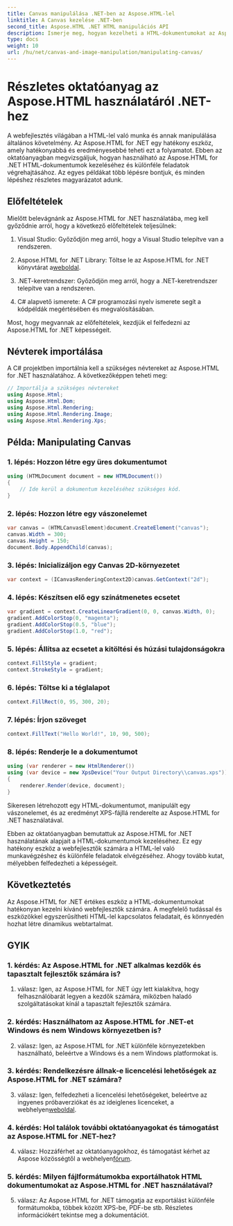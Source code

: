 ```yaml
---
title: Canvas manipulálása .NET-ben az Aspose.HTML-lel
linktitle: A Canvas kezelése .NET-ben
second_title: Aspose.HTML .NET HTML manipulációs API
description: Ismerje meg, hogyan kezelheti a HTML-dokumentumokat az Aspose.HTML for .NET segítségével. Ez az átfogó oktatóanyag az alapokat, az előfeltételeket és a lépésenkénti példákat tartalmazza.
type: docs
weight: 10
url: /hu/net/canvas-and-image-manipulation/manipulating-canvas/
---
```

# Részletes oktatóanyag az Aspose.HTML használatáról .NET-hez

A webfejlesztés világában a HTML-lel való munka és annak manipulálása általános követelmény. Az Aspose.HTML for .NET egy hatékony eszköz, amely hatékonyabbá és eredményesebbé teheti ezt a folyamatot. Ebben az oktatóanyagban megvizsgáljuk, hogyan használható az Aspose.HTML for .NET HTML-dokumentumok kezeléséhez és különféle feladatok végrehajtásához. Az egyes példákat több lépésre bontjuk, és minden lépéshez részletes magyarázatot adunk.

## Előfeltételek

Mielőtt belevágnánk az Aspose.HTML for .NET használatába, meg kell győződnie arról, hogy a következő előfeltételek teljesülnek:

1. Visual Studio: Győződjön meg arról, hogy a Visual Studio telepítve van a rendszeren.

2.  Aspose.HTML for .NET Library: Töltse le az Aspose.HTML for .NET könyvtárat a[weboldal](https://releases.aspose.com/html/net/).

3. .NET-keretrendszer: Győződjön meg arról, hogy a .NET-keretrendszer telepítve van a rendszeren.

4. C# alapvető ismerete: A C# programozási nyelv ismerete segít a kódpéldák megértésében és megvalósításában.

Most, hogy megvannak az előfeltételek, kezdjük el felfedezni az Aspose.HTML for .NET képességeit.

## Névterek importálása

A C# projektben importálnia kell a szükséges névtereket az Aspose.HTML for .NET használatához. A következőképpen teheti meg:

```csharp
// Importálja a szükséges névtereket
using Aspose.Html;
using Aspose.Html.Dom;
using Aspose.Html.Rendering;
using Aspose.Html.Rendering.Image;
using Aspose.Html.Rendering.Xps;
```

## Példa: Manipulating Canvas

### 1. lépés: Hozzon létre egy üres dokumentumot

```csharp
using (HTMLDocument document = new HTMLDocument())
{
    // Ide kerül a dokumentum kezeléséhez szükséges kód.
}
```

### 2. lépés: Hozzon létre egy vászonelemet

```csharp
var canvas = (HTMLCanvasElement)document.CreateElement("canvas");
canvas.Width = 300;
canvas.Height = 150;
document.Body.AppendChild(canvas);
```

### 3. lépés: Inicializáljon egy Canvas 2D-környezetet

```csharp
var context = (ICanvasRenderingContext2D)canvas.GetContext("2d");
```

### 4. lépés: Készítsen elő egy színátmenetes ecsetet

```csharp
var gradient = context.CreateLinearGradient(0, 0, canvas.Width, 0);
gradient.AddColorStop(0, "magenta");
gradient.AddColorStop(0.5, "blue");
gradient.AddColorStop(1.0, "red");
```

### 5. lépés: Állítsa az ecsetet a kitöltési és húzási tulajdonságokra

```csharp
context.FillStyle = gradient;
context.StrokeStyle = gradient;
```

### 6. lépés: Töltse ki a téglalapot

```csharp
context.FillRect(0, 95, 300, 20);
```

### 7. lépés: Írjon szöveget

```csharp
context.FillText("Hello World!", 10, 90, 500);
```

### 8. lépés: Renderje le a dokumentumot

```csharp
using (var renderer = new HtmlRenderer())
using (var device = new XpsDevice("Your Output Directory\\canvas.xps"))
{
    renderer.Render(device, document);
}
```

Sikeresen létrehozott egy HTML-dokumentumot, manipulált egy vászonelemet, és az eredményt XPS-fájllá renderelte az Aspose.HTML for .NET használatával.

Ebben az oktatóanyagban bemutattuk az Aspose.HTML for .NET használatának alapjait a HTML-dokumentumok kezeléséhez. Ez egy hatékony eszköz a webfejlesztők számára a HTML-lel való munkavégzéshez és különféle feladatok elvégzéséhez. Ahogy tovább kutat, mélyebben felfedezheti a képességeit.

## Következtetés

Az Aspose.HTML for .NET értékes eszköz a HTML-dokumentumokat hatékonyan kezelni kívánó webfejlesztők számára. A megfelelő tudással és eszközökkel egyszerűsítheti HTML-lel kapcsolatos feladatait, és könnyedén hozhat létre dinamikus webtartalmat.

## GYIK

### 1. kérdés: Az Aspose.HTML for .NET alkalmas kezdők és tapasztalt fejlesztők számára is?

1. válasz: Igen, az Aspose.HTML for .NET úgy lett kialakítva, hogy felhasználóbarát legyen a kezdők számára, miközben haladó szolgáltatásokat kínál a tapasztalt fejlesztők számára.

### 2. kérdés: Használhatom az Aspose.HTML for .NET-et Windows és nem Windows környezetben is?

2. válasz: Igen, az Aspose.HTML for .NET különféle környezetekben használható, beleértve a Windows és a nem Windows platformokat is.

### 3. kérdés: Rendelkezésre állnak-e licencelési lehetőségek az Aspose.HTML for .NET számára?

 3. válasz: Igen, felfedezheti a licencelési lehetőségeket, beleértve az ingyenes próbaverziókat és az ideiglenes licenceket, a webhelyen[weboldal](https://purchase.aspose.com/buy).

### 4. kérdés: Hol találok további oktatóanyagokat és támogatást az Aspose.HTML for .NET-hez?

 4. válasz: Hozzáférhet az oktatóanyagokhoz, és támogatást kérhet az Aspose közösségtől a webhelyen[fórum](https://forum.aspose.com/).

### 5. kérdés: Milyen fájlformátumokba exportálhatok HTML dokumentumokat az Aspose.HTML for .NET használatával?

5. válasz: Az Aspose.HTML for .NET támogatja az exportálást különféle formátumokba, többek között XPS-be, PDF-be stb. Részletes információkért tekintse meg a dokumentációt.
